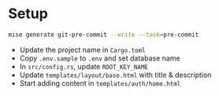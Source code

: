 # Setup

```sh
mise generate git-pre-commit --write --task=pre-commit
```

- Update the project name in `Cargo.toml`
- Copy `.env.sample` to `.env` and set database name
- In `src/config.rs`, update `ROOT_KEY_NAME`
- Update `templates/layout/base.html` with title & description
- Start adding content in `templates/auth/home.html`

